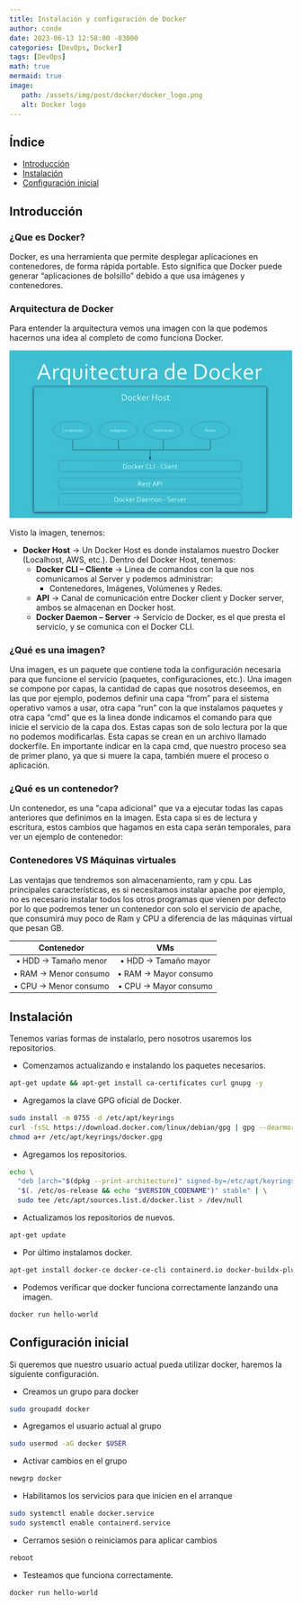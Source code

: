 ```yaml
---
title: Instalación y configuración de Docker
author: conde
date: 2023-06-13 12:58:00 -03000 
categories: [DevOps, Docker]
tags: [DevOps]
math: true
mermaid: true
image: 
   path: /assets/img/post/docker/docker_logo.png
   alt: Docker logo
---
```


## Índice
- [Introducción](#introducción)
- [Instalación](#instalación)
- [Configuración inicial](#configuración-inicial)

## Introducción 

### ¿Que es Docker?

Docker, es una herramienta que permite desplegar aplicaciones en contenedores, de forma
rápida portable. Esto significa que Docker puede generar “aplicaciones de bolsillo” debido a que
usa imágenes y contenedores.

### Arquitectura de Docker

Para entender la arquitectura vemos una imagen con la que podemos hacernos una idea al
completo de como funciona Docker.



![Docker](/assets/img/post/docker/docker.png)



Visto la imagen, tenemos:

* **Docker Host** → Un Docker Host es donde instalamos nuestro Docker (Localhost, AWS, etc.). Dentro del Docker Host, tenemos:
	* **Docker CLI – Cliente** → Linea de comandos con la que nos comunicamos al Server y podemos administrar:
		* Contenedores, Imágenes, Volúmenes y Redes.
	* **API** → Canal de comunicación entre Docker client y Docker server, ambos se almacenan en Docker host.
	* **Docker Daemon – Server** → Servicio de Docker, es el que presta el servicio, y se comunica con el Docker CLI.

### ¿Qué es una imagen?

Una imagen, es un paquete que contiene toda la configuración necesaria para que funcione el
servicio (paquetes, configuraciones, etc.). Una imagen se compone por capas, la cantidad de
capas que nosotros deseemos, en las que por ejemplo, podemos definir una capa “from” para el
sistema operativo vamos a usar, otra capa “run” con la que instalamos paquetes y otra capa
“cmd” que es la linea donde indicamos el comando para que inicie el servicio de la capa dos.
Estas capas son de solo lectura por la que no podemos modificarlas. Esta capas se crean en un
archivo llamado dockerfile. En importante indicar en la capa cmd, que nuestro proceso sea de
primer plano, ya que si muere la capa, también muere el proceso o aplicación.

### ¿Qué es un contenedor?

Un contenedor, es una "capa adicional" que va a ejecutar todas las capas anteriores que
definimos en la imagen. Esta capa si es de lectura y escritura, estos cambios que hagamos en
esta capa serán temporales, para ver un ejemplo de contenedor:

### Contenedores VS Máquinas virtuales

Las ventajas que tendremos son almacenamiento, ram y cpu. Las principales características, es
si necesitamos instalar apache por ejemplo, no es necesario instalar todos los otros programas
que vienen por defecto por lo que podremos tener un contenedor con solo el servicio de apache,
que consumirá muy poco de Ram y CPU a diferencia de las máquinas virtual que pesan GB.



|       Contenedor      	|          VMs          	|
|:---------------------:	|:---------------------:	|
| • HDD → Tamaño menor  	| • HDD → Tamaño mayor  	|
| • RAM → Menor consumo 	| • RAM → Mayor consumo 	|
| • CPU → Menor consumo 	| • CPU → Mayor consumo 	|



## Instalación 

Tenemos varias formas de instalarlo, pero nosotros usaremos los repositorios. 

* Comenzamos actualizando e instalando los paquetes necesarios. 

```bash
apt-get update && apt-get install ca-certificates curl gnupg -y 
```

* Agregamos la clave GPG oficial de Docker.

```bash
sudo install -m 0755 -d /etc/apt/keyrings
curl -fsSL https://download.docker.com/linux/debian/gpg | gpg --dearmor -o /etc/apt/keyrings/docker.gpg
chmod a+r /etc/apt/keyrings/docker.gpg
```

* Agregamos los repositorios. 

```bash
echo \
  "deb [arch="$(dpkg --print-architecture)" signed-by=/etc/apt/keyrings/docker.gpg] https://download.docker.com/linux/ubuntu \
  "$(. /etc/os-release && echo "$VERSION_CODENAME")" stable" | \
  sudo tee /etc/apt/sources.list.d/docker.list > /dev/null
```

* Actualizamos los repositorios de nuevos. 

```bash
apt-get update
```

* Por último instalamos docker.

```bash
apt-get install docker-ce docker-ce-cli containerd.io docker-buildx-plugin docker-compose-plugin -y
```

* Podemos verificar que docker funciona correctamente lanzando una imagen. 

```bash
docker run hello-world
```

## Configuración inicial

Si queremos que nuestro usuario actual pueda utilizar docker, haremos la siguiente configuración. 

* Creamos un grupo para docker 

```bash
sudo groupadd docker
```

* Agregamos el usuario actual al grupo 

```bash 
sudo usermod -aG docker $USER
```

* Activar cambios en el grupo

```bash
newgrp docker
```

* Habilitamos los servicios para que inicien en el arranque

```bash
sudo systemctl enable docker.service
sudo systemctl enable containerd.service
```

* Cerramos sesión o reiniciamos para aplicar cambios

```bash
reboot
```

* Testeamos que funciona correctamente. 

```bash 
docker run hello-world
```

